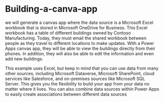 # Building-a-canva-app
 we will generate a canvas app where the data source is a Microsoft Excel workbook that is stored in Microsoft OneDrive for Business. This Excel workbook has a table of different buildings owned by Contoso Manufacturing. Today, they must email the shared workbook between people as they travel to different locations to make updates. With a Power Apps canvas app, they will be able to view the buildings directly from their phones. In addition, they will also be able to edit the information and even add new buildings.

This example uses Excel, but keep in mind that you can use data from many other sources, including Microsoft Dataverse, Microsoft SharePoint, cloud services like Salesforce, and on-premises sources like Microsoft SQL Server. This gives you the flexibility to build your app from your data no matter where it lives. You can also combine data sources within Power Apps to easily create associations between different data sources

